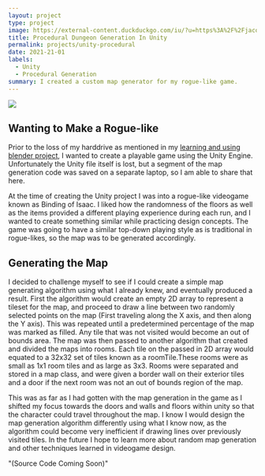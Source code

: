 ```yaml
---
layout: project
type: project
image: https://external-content.duckduckgo.com/iu/?u=https%3A%2F%2Fjacobktaylor.files.wordpress.com%2F2014%2F08%2Funity-logo.png&f=1&nofb=1
title: Procedural Dungeon Generation In Unity
permalink: projects/unity-procedural
date: 2021-21-01
labels:
  - Unity
  - Procedural Generation
summary: I created a custom map generator for my rogue-like game.
---
```


<img class="ui medium right floated rounded image" src="https://external-content.duckduckgo.com/iu/?u=https%3A%2F%2Fjacobktaylor.files.wordpress.com%2F2014%2F08%2Funity-logo.png&f=1&nofb=1">

## Wanting to Make a Rogue-like

Prior to the loss of my harddrive as mentioned in my [learning and using blender project](https://michaelrpierce.github.io/projects/learning-and-using-blender),
I wanted to create a playable game using the Unity Engine. Unfortunately the Unity file itself is lost, but a
segment of the map generation code was saved on a separate laptop, so I am able to share that here.

At the time of creating the Unity project I was into a rogue-like videogame known as Binding of Isaac. I liked how 
the randomness of the floors as well as the items provided a different playing experience during each run, and I
wanted to create something similar while practicing design concepts. The game was going to have a similar top-down
playing style as is traditional in rogue-likes, so the map was to be generated accordingly. 

## Generating the Map

I decided to challenge myself to see if I could create a simple map generating algorithm using what I already knew,
and eventually produced a result. First the algorithm would create an empty 2D array to represent a tileset for the
map, and proceed to draw a line between two randomly selected points on the map (First traveling along the X axis,
and then along the Y axis). This was repeated until a predetermined percentage of the map was marked as filled. Any
tile that was not visited would become an out of bounds area. The map was then passed to another algorithm that
created and divided the maps into rooms. Each tile on the passed in 2D array would equated to a 32x32 set of tiles 
known as a roomTile.These rooms were as small as 1x1 room tiles and as large as 3x3. Rooms were separated and stored
in a map class, and were given a border wall on their exterior tiles and a door if the next room was not an out of
bounds region of the map.

This was as far as I had gotten with the map generation in the game as I shifted my focus towards the doors and walls
and floors within unity so that the character could travel throughout the map. I know I would design the map
generation algorithm differently using what I know now, as the algorithm could become very inefficient if drawing
lines over previously visited tiles. In the future I hope to learn more about random map generation and other 
techniques learned in videogame design.



"(Source Code Coming Soon)"
